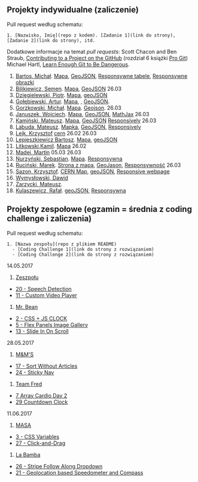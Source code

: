 ## Projekty indywidualne (zaliczenie)

Pull request według schematu:
```
1. [Nazwisko, Imię](repo z kodem). [Zadanie 1](link do strony), [Zadanie 2](link do strony), itd.
```

Dodatkowe informacje na temat _pull requests_: Scott Chacon and Ben Straub,
[Contributing to a Project on the GitHub](https://git-scm.com/book/en/v2/GitHub-Contributing-to-a-Project)
(rozdział 6 książki [Pro Git](https://git-scm.com/book/en/v2))
Michael Hartl, [Learn Enough Git to Be Dangerous](https://www.learnenough.com/git-tutorial).

<!-- (\d+),(.+),(.+),\d+  //  $1. $2, $3 -->

1. [Bartos, Michał](https://github.com/toyorg/TI). [Mapa](https://toyorg.github.io/TI/mapa.html), [GeoJSON](https://toyorg.github.io/TI/geojson.html), [Responsywne tabele](https://toyorg.github.io/TI/rtables.html), [Responsywne obrazki](https://toyorg.github.io/TI/rimages.html)
2. [Bilikiewicz, Semen](https://github.com/sbilikiewicz/TI). [Mapa](https://sbilikiewicz.github.io/TI/cern.html), [GeoJSON](https://sbilikiewicz.github.io/TI/geojson.html) 26.03
3. [Dzięgielewski, Piotr](https://github.com/dexiefy/Techniki-Internetowe). [Mapa](https://dexiefy.github.io/Techniki-Internetowe/cern.html), [geoJSON](https://dexiefy.github.io/Techniki-Internetowe/geoJSON.html)
4. [Gołębiewski, Artur](https://github.com/swiatlamiasta/studia). [Mapa](http://swiatlamiasta.github.io/studia/), , [GeoJSON](http://swiatlamiasta.github.io/studia/leaflet.html).
5. [Gorzkowski, Michał](https://github.com/mrhiyoko/gulpintro). [Mapa](https://mrhiyoko.github.io/gulpintro/). [Geojson](https://mrhiyoko.github.io/geojson/leaf.html). 26.03
6. [Januszek, Wojciech](https://github.com/wojsamjan/myGulp501). [Mapa](https://wojsamjan.github.io/myGulp501/cern.html), [GeoJSON](https://wojsamjan.github.io/myGulp501/geojson.html), [MathJax](https://wojsamjan.github.io/myGulp501/mathjax.html) 26.03
6. [Kamiński, Mateusz](https://github.com/mattiasquat/TI). [Mapa](https://mattiasquat.github.io/TI/map.html), [GeoJSON](https://mattiasquat.github.io/TI/leaflet.html) [Responsively](https://mattiasquat.github.io/TI/responsywnosc.html) 26.03
7. [Labuda, Mateusz](https://github.com/mlabuda2/ti_2017). [Mapka](https://mlabuda2.github.io/ti_2017/googlemap), [GeoJSON](https://mlabuda2.github.io/ti_2017/geojson.html), [Responsively](https://mlabuda2.github.io/ti_2017/responsivesite.html)
8. [Lejk, Krzysztof](https://github.com/kysioo/zadania) [cern](https://kysioo.github.io/cern) 26.02 26.03
9. [Lepieszkiewicz Bartosz](https://github.com/lepsztyk/my_gulp_101). [Mapa](https://lepsztyk.github.io/my_gulp/), [geoJSON](https://lepsztyk.github.io/geojson/)
9. [Litkowski,Kamil](https://github.com/klitkowski/TI). [Mapa](https://klitkowski.github.io/TI/app/mapa.html) 26.02
9. [Madej, Martin](https://github.com/Pes2009/Pes2009.github.io) 05.03 26.03
10. [Nurzyński, Sebastian](https://github.com/ugkontzal/ugkontzal.github.io). [Mapa](https://ugkontzal.github.io/docs/cern.html). [Responsywna](https://ugkontzal.github.io/docs/respons.html)
11. [Ruciński, Marek](https://github.com/marenty). [Strona z mapą](https://marenty.github.io/), [GeoJason](https://marenty.github.io/src/zad2.html), [Responsywność](https://marenty.github.io/src/zad3.html) 26.03
12. [Sazon, Krzysztof](https://github.com/ksazon/cernMap). [CERN Map](https://ksazon.github.io/cernMap/), [geoJSON](https://ksazon.github.io/geoJSON/), [Responsive webpage](https://ksazon.github.io/responsiveSite/)
12. [Wymysłowski, Dawid](https://github.com/garpus/Wymyslowski)
13. [Zarzycki, Mateusz](https://github.com/MateuszsuetaM/Techniki_internetowe).
14. [Kulaszewicz, Rafał](https://github.com/rkulaszewicz/TI). [geoJSON](https://rkulaszewicz.github.io/TI/mapa.html), [Responsywna](https://rkulaszewicz.github.io/TI/tabele.html)


## Projekty zespołowe (egzamin = średnia z coding challenge i zaliczenia)

Pull request według schematu:

```
1. [Nazwa zespołu](repo z plikiem README)
  - [Coding Challenge 1](link do strony z rozwiązaniem)
  - [Coding Challenge 2](link do strony z rozwiązaniem)
```

14.05.2017

1. [Zeszpołu](https://github.com/ksazon)
  - [20 - Speech Detection](https://github.com/ksazon/speechRecognition)
  - [11 - Custom Video Player](https://github.com/ksazon/videoPlayer)

1. [Mr. Bean](https://github.com/wojsamjan?tab=repositories)
  - [2 - CSS + JS CLOCK](https://github.com/wojsamjan/cssJS_Clock)
  - [5 - Flex Panels Image Gallery](https://github.com/wojsamjan/flexPanelsImageGallery)
  - [13 - Slide In On Scroll](https://github.com/wojsamjan/slideInOnScroll)


28.05.2017

1. [M&M'S](https://github.com/toyorg)
  - [17 - Sort Without Articles](https://github.com/toyorg/SortWithoutArticles)
  - [24 - Sticky Nav](https://github.com/toyorg/StickyNav)

1. [Team Fred](https://github.com/mrhiyoko?tab=repositories)
  - [7 Array Cardio Day 2](https://github.com/mrhiyoko/Array-Cardio-day-2)
  - [29 Countdown Clock](https://github.com/mrhiyoko/Countdown-Clock)


11.06.2017

1. [MASA](https://github.com/marenty)
  - [3 - CSS Variables](https://github.com/marenty/03-CSS-Variables)
  - [27 - Click-and-Drag](https://github.com/marenty/27-Click-and-Drag)

1. [La Bamba](https://github.com/mlabuda2)
  - [26 - Stripe Follow Along Dropdown](https://github.com/mlabuda2/StripeFollowAlongDropdown)
  - [21 - Geolocation based Speedometer and Compass](https://github.com/mlabuda2/GeolocationbasedSpeedometerandCompass)
